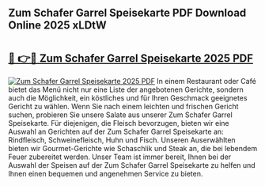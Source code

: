 ## Zum Schafer Garrel Speisekarte PDF Download Online 2025 xLDtW

# <h2><a href="http://gcdu7mr.nevu.top/?p=Zum+Schafer+Garrel+Speisekarte">🔗 👉🔴 Zum Schafer Garrel Speisekarte 2025 PDF</a></h2>

[![Zum Schafer Garrel Speisekarte 2025 PDF](https://i.imgur.com/dBaPXMq.png)](http://gcdu7mr.nevu.top/?p=Zum+Schafer+Garrel+Speisekarte)
In einem Restaurant oder Café bietet das Menü nicht nur eine Liste der angebotenen Gerichte, sondern auch die Möglichkeit, ein köstliches und für Ihren Geschmack geeignetes Gericht zu wählen. Wenn Sie nach einem leichten und frischen Gericht suchen, probieren Sie unsere Salate aus unserer Zum Schafer Garrel Speisekarte. Für diejenigen, die Fleisch bevorzugen, bieten wir eine Auswahl an Gerichten auf der Zum Schafer Garrel Speisekarte an: Rindfleisch, Schweinefleisch, Huhn und Fisch. Unseren Auserwählten bieten wir Gourmet-Gerichte wie Schaschlik und Steak an, die bei lebendem Feuer zubereitet werden. Unser Team ist immer bereit, Ihnen bei der Auswahl der Speisen auf der Zum Schafer Garrel Speisekarte zu helfen und Ihnen einen bequemen und angenehmen Service zu bieten.

